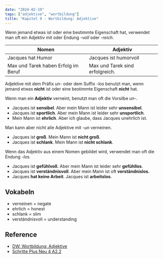 ```yaml
---
date: "2024-02-19"
tags: ["adjektive", "wortbildung"]
title: "Kapitel 9 - Wortbildung: Adjektive"
---
```


Wenn jemand etwas ist oder eine bestimmte Eigenschaft hat, verwendet man oft ein Adjektiv mit oder Endung *-voll* oder *-reich*.

| Nomen                               | Adjektiv                        |
| ----------------------------------- | ------------------------------- |
| Jacques hat Humor                   | Jacques ist humorvoll           |
| Max und Tarek haben Erfolg im Beruf | Max und Tarek sind erfolgreich. |

Adjektive mit dem Präfix *un-* oder dem Suffix *-los* benutzt man, wenn jemand etwas **nicht** ist oder eine bestimmte Eigenschaft **nicht** hat.

Wenn man ein **Adjektiv** verneint, benutzt man oft die Vorsilbe *un-.*

- Jacques ist **sensibel**. Aber mein Mann ist leider sehr **unsensibel**.
- Jacques ist **sportlich**. Aber mein Mann ist leider sehr **unsportlich**.
- Mein Mann ist **ehrlich**. Aber ich glaube, dass Jacques unehrlich ist.

Man kann aber nicht alle Adjektive mit *-un* verneinen. 

- Jacques ist **groß**. Mein Mann ist **nicht groß**.
- Jacques ist **schlank**. Mein Mann ist **nicht schlank**.

Wenn das Adjektiv aus einem Nomen gebildet wird, verwendet man oft die Endung *-los.*

- Jacques ist **gefühlvoll.** Aber mein Mann ist leider sehr **gefühllos**.
- Jacques ist **verständnisvoll**. Aber mein Mann ist oft **verständnislos.**
- Jacques **hat keine Arbeit**. Jacques ist **arbeitslos**.

## Vokabeln

- verneinen = negate
- ehrlich = honest
- schlank = slim
- verständnisvoll = understanding

## Reference

- [DW: Wortbildung: Adjektive](https://learngerman.dw.com/de/wortbildung-adjektive/l-38470706/gr-39121190)
- [Schritte Plus Neu 4 A2.2](https://www.thalia.de/shop/home/artikeldetails/A1063594635?ProvID=11000533&gad_source=1&gclid=CjwKCAiArLyuBhA7EiwA-qo80E9ycV4KP5xp6ChHFhPqoroIREUNipl2NTJm6lNlQ9YC5ay20RXW8BoCuzYQAvD_BwE)